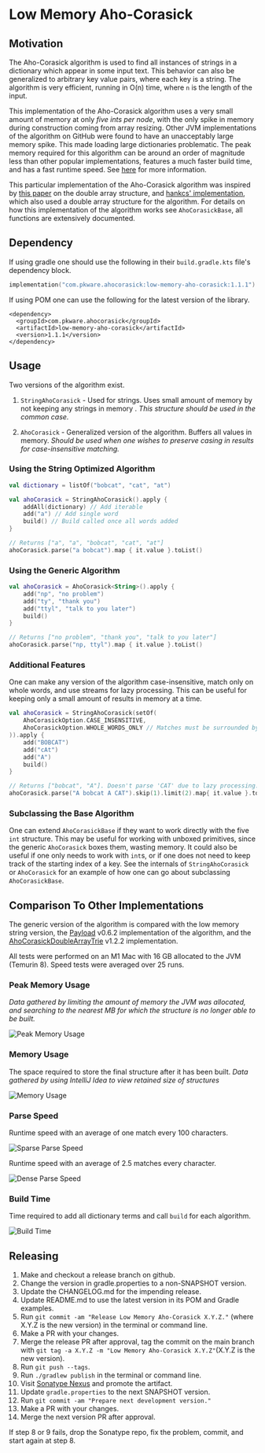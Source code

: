 # Low Memory Aho-Corasick

## Motivation

The Aho-Corasick algorithm is used to find all instances of strings in a dictionary which appear in some input text. 
This behavior can also be generalized to arbitrary key value pairs, where each key is a string. The algorithm is very 
efficient, running in O(n) time, where `n` is the length of the input.

This implementation of the Aho-Corasick algorithm uses a very small amount of memory at only _five ints per node_, with 
the only spike in memory during construction coming from array resizing. Other JVM implementations of the algorithm on 
GitHub were found to have an unacceptably large memory spike. This made loading large dictionaries problematic. The peak
memory required for this algorithm can be around an order of magnitude less than other popular implementations, features a 
much faster build time, and has a fast runtime speed. See [here](#comparison-to-other-implementations) for more 
information.

This particular implementation of the Aho-Corasick algorithm was inspired by 
[this paper](https://www.co-ding.com/assets/pdf/dat.pdf) on the double array structure, and 
[hankcs' implementation](https://github.com/hankcs/AhoCorasickDoubleArrayTrie), which also used a double array structure 
for the algorithm. For details on how this implementation of the algorithm works see `AhoCorasickBase`, all functions
are extensively documented.

## Dependency

If using gradle one should use the following in their `build.gradle.kts` file's dependency block.

```Kotlin
implementation("com.pkware.ahocorasick:low-memory-aho-corasick:1.1.1")
```

If using POM one can use the following for the latest version of the library.

```
<dependency>
  <groupId>com.pkware.ahocorasick</groupId>
  <artifactId>low-memory-aho-corasick</artifactId>
  <version>1.1.1</version>
</dependency>
```

## Usage

Two versions of the algorithm exist.

1. `StringAhoCorasick` - Used for strings. Uses small amount of memory by not keeping any strings in memory . _This structure should be used in the common case._

2. `AhoCorasick` - Generalized version of the algorithm. Buffers all values in memory. _Should be used when one wishes to preserve casing in results for case-insensitive matching._

### Using the String Optimized Algorithm

```Kotlin
val dictionary = listOf("bobcat", "cat", "at")

val ahoCorasick = StringAhoCorasick().apply {
    addAll(dictionary) // Add iterable
    add("a") // Add single word
    build() // Build called once all words added
}

// Returns ["a", "a", "bobcat", "cat", "at"]
ahoCorasick.parse("a bobcat").map { it.value }.toList()
```

### Using the Generic Algorithm

```Kotlin
val ahoCorasick = AhoCorasick<String>().apply {
    add("np", "no problem")
    add("ty", "thank you")
    add("ttyl", "talk to you later")
    build()
}

// Returns ["no problem", "thank you", "talk to you later"]
ahoCorasick.parse("np, ttyl").map { it.value }.toList()
```

### Additional Features

One can make any version of the algorithm case-insensitive, match only on whole words, and use streams for lazy processing.
This can be useful for keeping only a small amount of results in memory at a time.

```Kotlin
val ahoCorasick = StringAhoCorasick(setOf(
    AhoCorasickOption.CASE_INSENSITIVE,
    AhoCorasickOption.WHOLE_WORDS_ONLY // Matches must be surrounded by whitespace
)).apply {
    add("BOBCAT")
    add("cAt")
    add("A")
    build()
}

// Returns ["bobcat", "A"]. Doesn't parse 'CAT' due to lazy processing.
ahoCorasick.parse("A bobcat A CAT").skip(1).limit(2).map{ it.value }.toList()
```

### Subclassing the Base Algorithm

One can extend `AhoCorasickBase` if they want to work directly with the five `int` structure. This may be useful for
working with unboxed primitives, since the generic `AhoCorasick` boxes them, wasting memory. It could also be useful 
if one only needs to work with `int`s, or if one does not need to keep track of the starting index of a key. See the 
internals of `StringAhoCorasick` or `AhoCorasick` for an example of how one can go about subclassing `AhoCorasickBase`.

## Comparison To Other Implementations

The generic version of the algorithm is compared with the low memory string version, the [Payload](https://github.com/robert-bor/aho-corasick) v0.6.2 implementation of the algorithm, and the [AhoCorasickDoubleArrayTrie](https://github.com/hankcs/AhoCorasickDoubleArrayTrie) v1.2.2 implementation.

All tests were performed on an M1 Mac with 16 GB allocated to the JVM (Temurin 8). Speed tests were averaged over 25 runs. 

### Peak Memory Usage

_Data gathered by limiting the amount of memory the JVM was allocated, and searching to the nearest MB for which the structure is no longer able to be built._

![Peak Memory Usage](readme/peakMemoryPlots.png)

### Memory Usage

The space required to store the final structure after it has been built. _Data gathered by using IntelliJ Idea to view retained size of structures_

![Memory Usage](readme/finalMemoryPlots.png)

### Parse Speed

Runtime speed with an average of one match every 100 characters.

![Sparse Parse Speed](readme/sparseParseTimes.png)

Runtime speed with an average of 2.5 matches every character.

![Dense Parse Speed](readme/denseParseTimes.png)

### Build Time

Time required to add all dictionary terms and call `build` for each algorithm.

![Build Time](readme/buildTimePlots.png)

## Releasing

1. Make and checkout a release branch on github.
2. Change the version in gradle.properties to a non-SNAPSHOT version.
3. Update the CHANGELOG.md for the impending release.
4. Update README.md to use the latest version in its POM and Gradle examples.
5. Run `git commit -am "Release Low Memory Aho-Corasick X.Y.Z."` (where X.Y.Z is the new version) in the terminal or command
   line.
6. Make a PR with your changes.
7. Merge the release PR after approval, tag the commit on the main branch with
   `git tag -a X.Y.Z -m "Low Memory Aho-Corasick X.Y.Z"`(X.Y.Z is the new version).
8. Run `git push --tags`.
9. Run `./gradlew publish` in the terminal or command line.
10. Visit [Sonatype Nexus](https://oss.sonatype.org/) and promote the artifact.
11. Update `gradle.properties` to the next SNAPSHOT version.
12. Run `git commit -am "Prepare next development version."`
13. Make a PR with your changes.
14. Merge the next version PR after approval.

If step 8 or 9 fails, drop the Sonatype repo, fix the problem, commit, and start again at step 8.